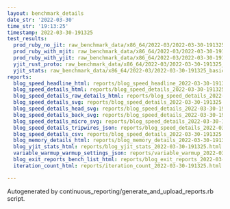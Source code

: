 ```yaml
---
layout: benchmark_details
date_str: '2022-03-30'
time_str: '19:13:25'
timestamp: 2022-03-30-191325
test_results:
  prod_ruby_no_jit: raw_benchmark_data/x86_64/2022-03/2022-03-30-191325_basic_benchmark_prod_ruby_no_jit.json
  prod_ruby_with_mjit: raw_benchmark_data/x86_64/2022-03/2022-03-30-191325_basic_benchmark_prod_ruby_with_mjit.json
  prod_ruby_with_yjit: raw_benchmark_data/x86_64/2022-03/2022-03-30-191325_basic_benchmark_prod_ruby_with_yjit.json
  yjit_rust_proto: raw_benchmark_data/x86_64/2022-03/2022-03-30-191325_basic_benchmark_yjit_rust_proto.json
  yjit_stats: raw_benchmark_data/x86_64/2022-03/2022-03-30-191325_basic_benchmark_yjit_stats.json
reports:
  blog_speed_headline_html: reports/blog_speed_headline_2022-03-30-191325.html
  blog_speed_details_html: reports/blog_speed_details_2022-03-30-191325.html
  blog_speed_details_raw_details_html: reports/blog_speed_details_2022-03-30-191325.raw_details.html
  blog_speed_details_svg: reports/blog_speed_details_2022-03-30-191325.svg
  blog_speed_details_head_svg: reports/blog_speed_details_2022-03-30-191325.head.svg
  blog_speed_details_back_svg: reports/blog_speed_details_2022-03-30-191325.back.svg
  blog_speed_details_micro_svg: reports/blog_speed_details_2022-03-30-191325.micro.svg
  blog_speed_details_tripwires_json: reports/blog_speed_details_2022-03-30-191325.tripwires.json
  blog_speed_details_csv: reports/blog_speed_details_2022-03-30-191325.csv
  blog_memory_details_html: reports/blog_memory_details_2022-03-30-191325.html
  blog_yjit_stats_html: reports/blog_yjit_stats_2022-03-30-191325.html
  variable_warmup_warmup_settings_json: reports/variable_warmup_2022-03-30-191325.warmup_settings.json
  blog_exit_reports_bench_list_html: reports/blog_exit_reports_2022-03-30-191325.bench_list.html
  iteration_count_html: reports/iteration_count_2022-03-30-191325.html

---
```

Autogenerated by continuous_reporting/generate_and_upload_reports.rb script.
